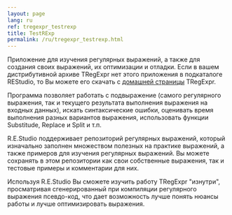 ```yaml
---
layout: page
lang: ru
ref: tregexpr_testrexp
title: TestRExp
permalink: /ru/tregexpr_testrexp.html
---
```


Приложение для изучения регулярных выражений, а также для создания своих
выражений, их оптимизации и отладки. Если в вашем дистрибутивной архиве
TRegExpr нет этого приложения в подкаталоге REStudio, то Вы можете его
скачать с [домашней страницы](https://regex.sorokin.engineer/) TRegExpr.

Программа позволяет работать с подвыражение (самого регулярного
выражения, так и текущего результата выполнения выражения на входных
данных), искать синтаксические ошибки, оценивать время выполнения разных
вариантов выражения, использовать функции Substitude, Replace и Split и
т.п.

R.E.Studio поддерживает репозиторий регулярных выражений, который
изначально заполнен множеством полезных на практике выражений, а также
примеров для изучения регулярных выражений. Вы можете сохранять в этом
репозитории как свои собственные выражения, так и тестовые примеры и
комментарии для них.

Используя R.E.Studio Вы сможете изучить работу TRegExpr "изнутри",
просматривая сгенерированный при компиляции регулярного выражения
псевдо-код, что дает возможность лучше понять нюансы работы и лучше
оптимизировать выражения.